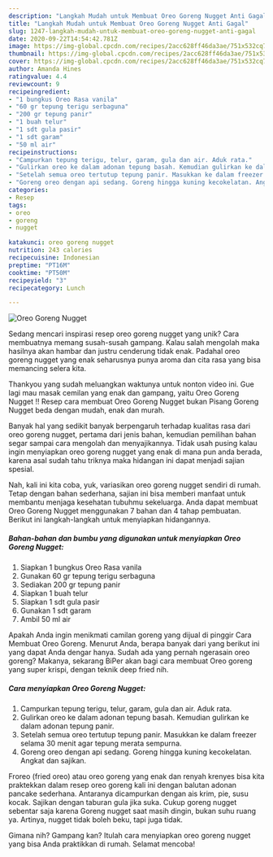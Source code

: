 ```yaml
---
description: "Langkah Mudah untuk Membuat Oreo Goreng Nugget Anti Gagal"
title: "Langkah Mudah untuk Membuat Oreo Goreng Nugget Anti Gagal"
slug: 1247-langkah-mudah-untuk-membuat-oreo-goreng-nugget-anti-gagal
date: 2020-09-22T14:54:42.781Z
image: https://img-global.cpcdn.com/recipes/2acc628ff46da3ae/751x532cq70/oreo-goreng-nugget-foto-resep-utama.jpg
thumbnail: https://img-global.cpcdn.com/recipes/2acc628ff46da3ae/751x532cq70/oreo-goreng-nugget-foto-resep-utama.jpg
cover: https://img-global.cpcdn.com/recipes/2acc628ff46da3ae/751x532cq70/oreo-goreng-nugget-foto-resep-utama.jpg
author: Amanda Hines
ratingvalue: 4.4
reviewcount: 9
recipeingredient:
- "1 bungkus Oreo Rasa vanila"
- "60 gr tepung terigu serbaguna"
- "200 gr tepung panir"
- "1 buah telur"
- "1 sdt gula pasir"
- "1 sdt garam"
- "50 ml air"
recipeinstructions:
- "Campurkan tepung terigu, telur, garam, gula dan air. Aduk rata."
- "Gulirkan oreo ke dalam adonan tepung basah. Kemudian gulirkan ke dalam adonan tepung panir."
- "Setelah semua oreo tertutup tepung panir. Masukkan ke dalam freezer selama 30 menit agar tepung merata sempurna."
- "Goreng oreo dengan api sedang. Goreng hingga kuning kecokelatan. Angkat dan sajikan."
categories:
- Resep
tags:
- oreo
- goreng
- nugget

katakunci: oreo goreng nugget 
nutrition: 243 calories
recipecuisine: Indonesian
preptime: "PT16M"
cooktime: "PT50M"
recipeyield: "3"
recipecategory: Lunch

---
```



![Oreo Goreng Nugget](https://img-global.cpcdn.com/recipes/2acc628ff46da3ae/751x532cq70/oreo-goreng-nugget-foto-resep-utama.jpg)

Sedang mencari inspirasi resep oreo goreng nugget yang unik? Cara membuatnya memang susah-susah gampang. Kalau salah mengolah maka hasilnya akan hambar dan justru cenderung tidak enak. Padahal oreo goreng nugget yang enak seharusnya punya aroma dan cita rasa yang bisa memancing selera kita.

Thankyou yang sudah meluangkan waktunya untuk nonton video ini. Gue lagi mau masak cemilan yang enak dan gampang, yaitu Oreo Goreng Nugget !! Resep cara membuat Oreo Goreng Nugget bukan Pisang Goreng Nugget beda dengan mudah, enak dan murah.

Banyak hal yang sedikit banyak berpengaruh terhadap kualitas rasa dari oreo goreng nugget, pertama dari jenis bahan, kemudian pemilihan bahan segar sampai cara mengolah dan menyajikannya. Tidak usah pusing kalau ingin menyiapkan oreo goreng nugget yang enak di mana pun anda berada, karena asal sudah tahu triknya maka hidangan ini dapat menjadi sajian spesial.


Nah, kali ini kita coba, yuk, variasikan oreo goreng nugget sendiri di rumah. Tetap dengan bahan sederhana, sajian ini bisa memberi manfaat untuk membantu menjaga kesehatan tubuhmu sekeluarga. Anda dapat membuat Oreo Goreng Nugget menggunakan 7 bahan dan 4 tahap pembuatan. Berikut ini langkah-langkah untuk menyiapkan hidangannya.

<!--inarticleads1-->

##### Bahan-bahan dan bumbu yang digunakan untuk menyiapkan Oreo Goreng Nugget:

1. Siapkan 1 bungkus Oreo Rasa vanila
1. Gunakan 60 gr tepung terigu serbaguna
1. Sediakan 200 gr tepung panir
1. Siapkan 1 buah telur
1. Siapkan 1 sdt gula pasir
1. Gunakan 1 sdt garam
1. Ambil 50 ml air


Apakah Anda ingin menikmati camilan goreng yang dijual di pinggir Cara Membuat Oreo Goreng. Menurut Anda, berapa banyak dari yang berikut ini yang dapat Anda dengar hanya. Sudah ada yang pernah ngerasain oreo goreng? Makanya, sekarang BiPer akan bagi cara membuat Oreo goreng yang super krispi, dengan teknik deep fried nih. 

<!--inarticleads2-->

##### Cara menyiapkan Oreo Goreng Nugget:

1. Campurkan tepung terigu, telur, garam, gula dan air. Aduk rata.
1. Gulirkan oreo ke dalam adonan tepung basah. Kemudian gulirkan ke dalam adonan tepung panir.
1. Setelah semua oreo tertutup tepung panir. Masukkan ke dalam freezer selama 30 menit agar tepung merata sempurna.
1. Goreng oreo dengan api sedang. Goreng hingga kuning kecokelatan. Angkat dan sajikan.


Froreo (fried oreo) atau oreo goreng yang enak dan renyah krenyes bisa kita praktekkan dalam resep oreo goreng kali ini dengan balutan adonan pancake sederhana. Antaranya dicampurkan dengan ais krim, pie, susu kocak. Sajikan dengan taburan gula jika suka. Cukup goreng nugget sebentar saja karena Goreng nugget saat masih dingin, bukan suhu ruang ya. Artinya, nugget tidak boleh beku, tapi juga tidak. 

Gimana nih? Gampang kan? Itulah cara menyiapkan oreo goreng nugget yang bisa Anda praktikkan di rumah. Selamat mencoba!
